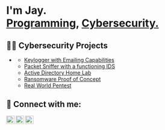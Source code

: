 <h1>I'm Jay. <br/><a href="https://github.com/jjaydm">Programming</a>, <a href="https://www.linkedin.com/in/jay-mclain-8147ab281">Cybersecurity.</a>

<h2>👨‍💻 Cybersecurity Projects</h2>

- <b></b>
  - [Keylogger with Emailing Capabilities](https://github.com/joshmadakor1/Algorithms-Practice)
  - [Packet Sniffer with a functioning IDS](https://github.com/joshmadakor1/Sentinel-Lab)
  - [Active Directory Home Lab](https://github.com/joshmadakor1/4chan-Image-Analysis-Middleware-C964)
  - [Ransomware Proof of Concept](https://github.com/joshmadakor1/Sentinel-Lab)
  - [Real World Pentest](https://github.com/joshmadakor1/Sentinel-Lab)
 



<h2> 🤳 Connect with me:</h2>

[<img align="left" alt="Jay | Twitter" width="22px" src="https://cdn.jsdelivr.net/npm/simple-icons@v3/icons/twitter.svg" />][twitter]
[<img align="left" alt="Jay | LinkedIn" width="22px" src="https://cdn.jsdelivr.net/npm/simple-icons@v3/icons/linkedin.svg" />][linkedin]
[<img align="left" alt="Jay | LinkedIn" width="22px" src="https://cdn.jsdelivr.net/npm/simple-icons@v3/icons/email.svg" />][email]


[twitter]: https://twitter.com/0xjaydm
[linkedin]: https://www.linkedin.com/in/jay-mclain-8147ab281/
[email]: 0xjaydm@protonmail.com

